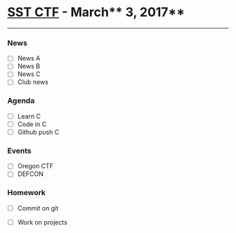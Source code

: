 # [**SST CTF**](http://sstctf.org) - March** 3, 2017**

---

### News

* [ ] News A
* [ ] News B
* [ ] News C
* [ ] Club news

### Agenda

* [ ] Learn C
* [ ] Code in C
* [ ] Github push C

### Events

* [ ] Oregon CTF
* [ ] DEFCON

### Homework

* [ ] Commit on git
* [ ] Work on projects




